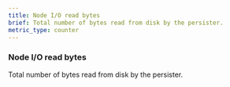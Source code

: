 ```yaml
---
title: Node I/O read bytes
brief: Total number of bytes read from disk by the persister.
metric_type: counter
---
```

### Node I/O read bytes

Total number of bytes read from disk by the persister.
